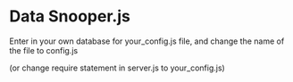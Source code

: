 # Data Snooper.js

Enter in your own database for your_config.js file, and change the name of the file to config.js

(or change require statement in server.js to your_config.js)

